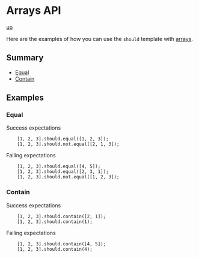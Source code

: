 # Arrays API

[up](../README.md)

Here are the examples of how you can use the `should` template with [arrays](https://dlang.org/spec/arrays.html).

## Summary

- [Equal](#equal)
- [Contain](#contain)

## Examples

### Equal

Success expectations
```
    [1, 2, 3].should.equal([1, 2, 3]);
    [1, 2, 3].should.not.equal([2, 1, 3]);
```

Failing expectations
```
    [1, 2, 3].should.equal([4, 5]);
    [1, 2, 3].should.equal([2, 3, 1]);
    [1, 2, 3].should.not.equal([1, 2, 3]);
```

### Contain

Success expectations
```
    [1, 2, 3].should.contain([2, 1]);
    [1, 2, 3].should.contain(1);
```

Failing expectations
```
    [1, 2, 3].should.contain([4, 5]);
    [1, 2, 3].should.contain(4);
```